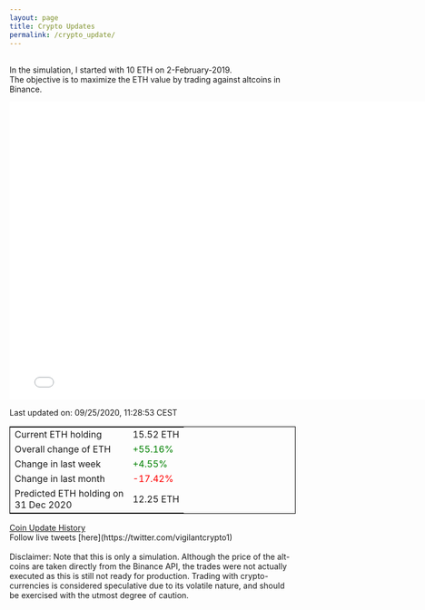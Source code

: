 ```yaml
---
layout: page
title: Crypto Updates
permalink: /crypto_update/
---
```

<!-- Global site tag (gtag.js) - Google Analytics -->
<script async src="https://www.googletagmanager.com/gtag/js?id=UA-103831149-5"></script>
<script>
  window.dataLayer = window.dataLayer || [];
  function gtag(){dataLayer.push(arguments);}
  gtag('js', new Date());

  gtag('config', 'UA-103831149-5');
</script>
<br>In the simulation, I started with 10 ETH on 2-February-2019.<br>The objective is to maximize the ETH value by trading against altcoins 
in Binance.

<iframe width="775" height="525" frameborder="0" scrolling="no" src="//plotly.com/~vikramaditya91/109.embed"></iframe>

Last updated on: 09/25/2020, 11:28:53 CEST 
<table style="border:1px solid black;margin-left:auto;margin-right:auto;">
	<tbody>
	<tr>
		<td>Current ETH holding</td>
		<td>     15.52 ETH</td>
	</tr>
	<tr>
		<td>Overall change of ETH</td>
		<td><font color="green">+55.16%</font></td>
	</tr>
	<tr>
		<td>Change in last week</td>
		<td><font color="green">+4.55%</font></td>
	</tr>
	<tr>
		<td>Change in last month</td>
		<td><font color="red">-17.42%</font></td>
	</tr>
    <tr>
		<td>Predicted ETH holding on<br>31 Dec 2020</td>
		<td>     12.25 ETH</td>
	</tr>
	</tbody>
</table>
<a href="{{ site.baseurl }}/crypto_history">Coin Update History</a>
<br>
Follow live tweets [here](https://twitter.com/vigilantcrypto1)
<br>
<br>
Disclaimer:
Note that this is only a simulation. Although the price of the alt-coins are taken directly from the Binance API, the trades were not actually executed as this is still not ready for production.
Trading with crypto-currencies is considered speculative due to its volatile nature, and should be exercised with the utmost degree of caution.